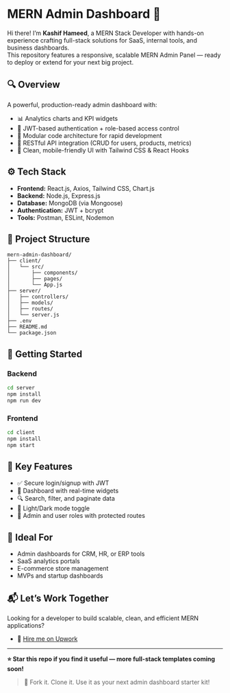 # MERN Admin Dashboard 🧭

Hi there! I’m **Kashif Hameed**, a MERN Stack Developer with hands-on experience crafting full-stack solutions for SaaS, internal tools, and business dashboards.  
This repository features a responsive, scalable MERN Admin Panel — ready to deploy or extend for your next big project.

## 🔍 Overview

A powerful, production-ready admin dashboard with:

- 📊 Analytics charts and KPI widgets  
- 🔐 JWT-based authentication + role-based access control  
- 🧱 Modular code architecture for rapid development  
- 🔌 RESTful API integration (CRUD for users, products, metrics)  
- 🎨 Clean, mobile-friendly UI with Tailwind CSS & React Hooks  

## ⚙️ Tech Stack

- **Frontend:** React.js, Axios, Tailwind CSS, Chart.js  
- **Backend:** Node.js, Express.js  
- **Database:** MongoDB (via Mongoose)  
- **Authentication:** JWT + bcrypt  
- **Tools:** Postman, ESLint, Nodemon  

## 📂 Project Structure

```
mern-admin-dashboard/
├── client/
│   └── src/
│       ├── components/
│       ├── pages/
│       └── App.js
├── server/
│   ├── controllers/
│   ├── models/
│   ├── routes/
│   └── server.js
├── .env
├── README.md
└── package.json
```

## 🚀 Getting Started

### Backend
```bash
cd server
npm install
npm run dev
```

### Frontend
```bash
cd client
npm install
npm start
```

## 🔐 Key Features

- ✅ Secure login/signup with JWT
- 🎯 Dashboard with real-time widgets
- 🔍 Search, filter, and paginate data
- 🌙 Light/Dark mode toggle
- 👥 Admin and user roles with protected routes

## 🧠 Ideal For

- Admin dashboards for CRM, HR, or ERP tools  
- SaaS analytics portals  
- E-commerce store management  
- MVPs and startup dashboards  

## 📬 Let’s Work Together

Looking for a developer to build scalable, clean, and efficient MERN applications?

- 💼 [Hire me on Upwork](https://www.upwork.com/freelancers/~0101659ba9fa3c1f21)  

---

**⭐ Star this repo if you find it useful — more full-stack templates coming soon!**

> 🚀 Fork it. Clone it. Use it as your next admin dashboard starter kit!
